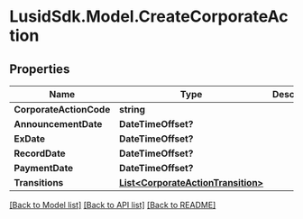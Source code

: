 # LusidSdk.Model.CreateCorporateAction
## Properties

Name | Type | Description | Notes
------------ | ------------- | ------------- | -------------
**CorporateActionCode** | **string** |  | 
**AnnouncementDate** | **DateTimeOffset?** |  | 
**ExDate** | **DateTimeOffset?** |  | 
**RecordDate** | **DateTimeOffset?** |  | 
**PaymentDate** | **DateTimeOffset?** |  | 
**Transitions** | [**List&lt;CorporateActionTransition&gt;**](CorporateActionTransition.md) |  | 

[[Back to Model list]](../README.md#documentation-for-models) [[Back to API list]](../README.md#documentation-for-api-endpoints) [[Back to README]](../README.md)

